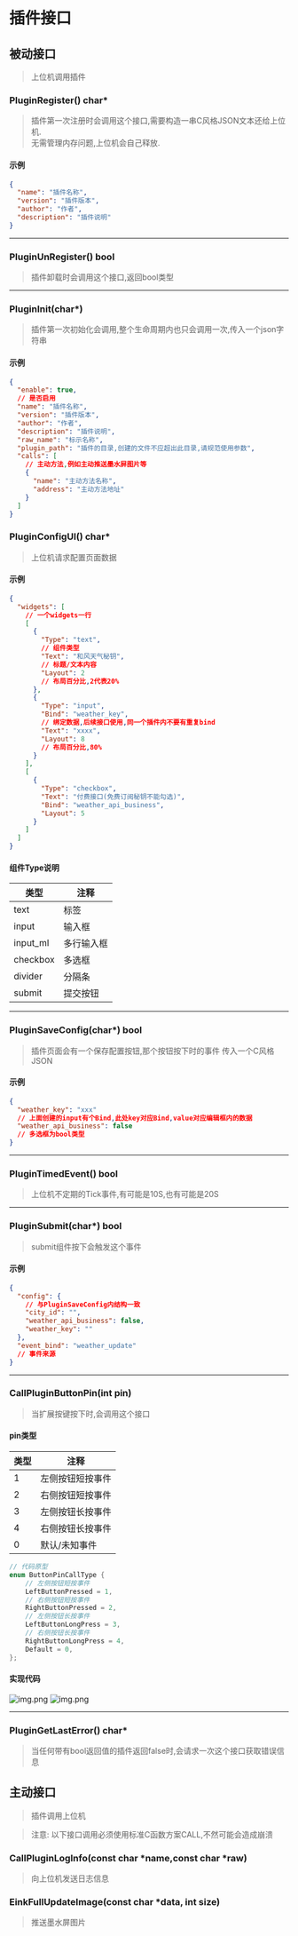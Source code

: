 # 插件接口

## 被动接口

> 上位机调用插件

### PluginRegister() char*

> 插件第一次注册时会调用这个接口,需要构造一串C风格JSON文本还给上位机.  
> 无需管理内存问题,上位机会自己释放.

#### 示例

```json
{
  "name": "插件名称",
  "version": "插件版本",
  "author": "作者",
  "description": "插件说明"
}
```

---

### PluginUnRegister() bool

> 插件卸载时会调用这个接口,返回bool类型

---

### PluginInit(char*)

> 插件第一次初始化会调用,整个生命周期内也只会调用一次,传入一个json字符串

#### 示例

```json
{
  "enable": true,
  // 是否启用
  "name": "插件名称",
  "version": "插件版本",
  "author": "作者",
  "description": "插件说明",
  "raw_name": "标示名称",
  "plugin_path": "插件的目录,创建的文件不应超出此目录,请规范使用参数",
  "calls": [
    // 主动方法,例如主动推送墨水屏图片等
    {
      "name": "主动方法名称",
      "address": "主动方法地址"
    }
  ]
}
```

### PluginConfigUI() char*

> 上位机请求配置页面数据

#### 示例

```json
{
  "widgets": [
    // 一个widgets一行
    [
      {
        "Type": "text",
        // 组件类型
        "Text": "和风天气秘钥",
        // 标题/文本内容
        "Layout": 2
        // 布局百分比,2代表20%
      },
      {
        "Type": "input",
        "Bind": "weather_key",
        // 绑定数据,后续接口使用,同一个插件内不要有重复bind
        "Text": "xxxx",
        "Layout": 8
        // 布局百分比,80%
      }
    ],
    [
      {
        "Type": "checkbox",
        "Text": "付费接口(免费订阅秘钥不能勾选)",
        "Bind": "weather_api_business",
        "Layout": 5
      }
    ]
  ]
}
```

#### 组件Type说明

| 类型       | 注释    |
|----------|-------|
| text     | 标签    |
| input    | 输入框   |
| input_ml | 多行输入框 |
| checkbox | 多选框   |
| divider  | 分隔条   |
| submit   | 提交按钮  |

---

### PluginSaveConfig(char*) bool

> 插件页面会有一个保存配置按钮,那个按钮按下时的事件
> 传入一个C风格JSON

#### 示例

```json
{
  "weather_key": "xxx"
  // 上面创建的input有个Bind,此处key对应Bind,value对应编辑框内的数据
  "weather_api_business": false
  // 多选框为bool类型
}
```

---

### PluginTimedEvent() bool

> 上位机不定期的Tick事件,有可能是10S,也有可能是20S

---

### PluginSubmit(char*) bool

> submit组件按下会触发这个事件

#### 示例

```json
{
  "config": {
    // 与PluginSaveConfig内结构一致
    "city_id": "",
    "weather_api_business": false,
    "weather_key": ""
  },
  "event_bind": "weather_update"
  // 事件来源
}
```

---

### CallPluginButtonPin(int pin)

> 当扩展按键按下时,会调用这个接口

#### pin类型

| 类型 | 注释       |
|----|----------|
| 1  | 左侧按钮短按事件 |
| 2  | 右侧按钮短按事件 |
| 3  | 左侧按钮长按事件 |
| 4  | 右侧按钮长按事件 |
| 0  | 默认/未知事件  |

```c++
// 代码原型
enum ButtonPinCallType {
    // 左侧按钮短按事件
    LeftButtonPressed = 1,
    // 右侧按钮短按事件
    RightButtonPressed = 2,
    // 左侧按钮长按事件
    LeftButtonLongPress = 3,
    // 右侧按钮长按事件
    RightButtonLongPress = 4,
    Default = 0,
};
```
#### 实现代码
![img.png](img/plugin_call_1.png)
![img.png](img/plugin_call_2.png)


---

### PluginGetLastError() char*

> 当任何带有bool返回值的插件返回false时,会请求一次这个接口获取错误信息

## 主动接口

> 插件调用上位机

> 注意: 以下接口调用必须使用标准C函数方案CALL,不然可能会造成崩溃

### CallPluginLogInfo(const char *name,const char *raw)

> 向上位机发送日志信息

### EinkFullUpdateImage(const char *data, int size)

> 推送墨水屏图片

